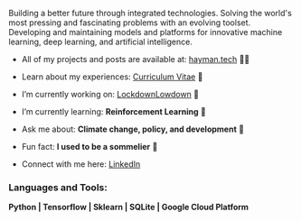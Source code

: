 <p align="left">Building a better future through integrated technologies. Solving the world's most pressing and fascinating problems with an evolving toolset. Developing and maintaining models and platforms for innovative machine learning, deep learning, and artificial intelligence.</p>  

- All of my projects and posts are available at: [hayman.tech](https://hayman.tech) 👨‍💻

- Learn about my experiences: [Curriculum Vitae](https://bigdata416011915.files.wordpress.com/2020/12/michaelhaymancv201210.pdf) 📄

- I’m currently working on: [LockdownLowdown](https://github.com/mdghayman/LockdownLowdown) 🔭

- I’m currently learning: **Reinforcement Learning** 🌱

- Ask me about: **Climate change, policy, and development** 💬

- Fun fact: **I used to be a sommelier** 🍷

- Connect with me here: [LinkedIn](https://linkedin.com/in/michael-hayman-uk) 
  
<h3 align="left">Languages and Tools:</h3>
<b>Python | Tensorflow | Sklearn | SQLite | Google Cloud Platform</b>
